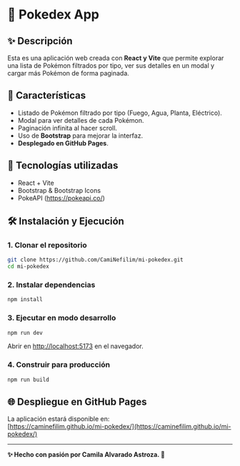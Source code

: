 # 🌟 Pokedex App

## ✨ Descripción
Esta es una aplicación web creada con **React y Vite** que permite explorar una lista de Pokémon filtrados por tipo, ver sus detalles en un modal y cargar más Pokémon de forma paginada.

## 📂 Características
- Listado de Pokémon filtrado por tipo (Fuego, Agua, Planta, Eléctrico).
- Modal para ver detalles de cada Pokémon.
- Paginación infinita al hacer scroll.
- Uso de **Bootstrap** para mejorar la interfaz.
- **Desplegado en GitHub Pages**.

## 🔧 Tecnologías utilizadas
- React + Vite
- Bootstrap & Bootstrap Icons
- PokeAPI (https://pokeapi.co/)

## 🛠️ Instalación y Ejecución
### 1. Clonar el repositorio
```sh
git clone https://github.com/CamiNefilim/mi-pokedex.git
cd mi-pokedex
```

### 2. Instalar dependencias
```sh
npm install
```

### 3. Ejecutar en modo desarrollo
```sh
npm run dev
```
Abrir en [http://localhost:5173](http://localhost:5173) en el navegador.

### 4. Construir para producción
```sh
npm run build
```

## 🌐 Despliegue en GitHub Pages 

La aplicación estará disponible en:  
[https://caminefilim.github.io/mi-pokedex/](https://caminefilim.github.io/mi-pokedex/)

---
**✨ Hecho con pasión por Camila Alvarado Astroza. 💖**